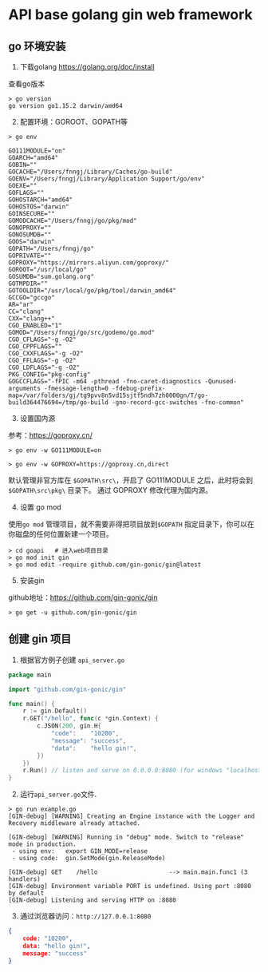 # API base golang gin web framework

## go 环境安装

1. 下载golang
https://golang.org/doc/install

查看go版本

```shell
> go version
go version go1.15.2 darwin/amd64
```

2. 配置环境：GOROOT、GOPATH等

```shell
> go env

GO111MODULE="on"
GOARCH="amd64"
GOBIN=""
GOCACHE="/Users/fnngj/Library/Caches/go-build"
GOENV="/Users/fnngj/Library/Application Support/go/env"
GOEXE=""
GOFLAGS=""
GOHOSTARCH="amd64"
GOHOSTOS="darwin"
GOINSECURE=""
GOMODCACHE="/Users/fnngj/go/pkg/mod"
GONOPROXY=""
GONOSUMDB=""
GOOS="darwin"
GOPATH="/Users/fnngj/go"
GOPRIVATE=""
GOPROXY="https://mirrors.aliyun.com/goproxy/"
GOROOT="/usr/local/go"
GOSUMDB="sum.golang.org"
GOTMPDIR=""
GOTOOLDIR="/usr/local/go/pkg/tool/darwin_amd64"
GCCGO="gccgo"
AR="ar"
CC="clang"
CXX="clang++"
CGO_ENABLED="1"
GOMOD="/Users/fnngj/go/src/godemo/go.mod"
CGO_CFLAGS="-g -O2"
CGO_CPPFLAGS=""
CGO_CXXFLAGS="-g -O2"
CGO_FFLAGS="-g -O2"
CGO_LDFLAGS="-g -O2"
PKG_CONFIG="pkg-config"
GOGCCFLAGS="-fPIC -m64 -pthread -fno-caret-diagnostics -Qunused-arguments -fmessage-length=0 -fdebug-prefix-map=/var/folders/gj/tg9pvv8n5vd15sjtf5ndh7zh0000gn/T/go-build364476694=/tmp/go-build -gno-record-gcc-switches -fno-common"
```

3. 设置国内源

参考：https://goproxy.cn/

```shell
> go env -w GO111MODULE=on

> go env -w GOPROXY=https://goproxy.cn,direct
```

默认管理非官方库在 `$GOPATH\src\`，开启了 GO111MODULE 之后，此时将会到`$GOPATH\src\pkg\` 目录下。
通过 GOPROXY 修改代理为国内源。

4. 设置 go mod

使用`go mod` 管理项目，就不需要非得把项目放到`$GOPATH` 指定目录下，你可以在你磁盘的任何位置新建一个项目。

```shell
> cd goapi   # 进入web项目目录
> go mod init gin
> go mod edit -require github.com/gin-gonic/gin@latest
```

5. 安装gin

github地址：https://github.com/gin-gonic/gin

```shell
> go get -u github.com/gin-gonic/gin
```

## 创建 gin 项目

1. 根据官方例子创建 `api_server.go`

```go
package main

import "github.com/gin-gonic/gin"

func main() {
    r := gin.Default()
    r.GET("/hello", func(c *gin.Context) {
        c.JSON(200, gin.H{
            "code":    "10200",
            "message": "success",
            "data":    "hello gin!",
        })
    })
    r.Run() // listen and serve on 0.0.0.0:8080 (for windows "localhost:8080")
}
```

2. 运行`api_server.go`文件.

```shell
> go run example.go
[GIN-debug] [WARNING] Creating an Engine instance with the Logger and Recovery middleware already attached.

[GIN-debug] [WARNING] Running in "debug" mode. Switch to "release" mode in production.
 - using env:	export GIN_MODE=release
 - using code:	gin.SetMode(gin.ReleaseMode)

[GIN-debug] GET    /hello                    --> main.main.func1 (3 handlers)
[GIN-debug] Environment variable PORT is undefined. Using port :8080 by default
[GIN-debug] Listening and serving HTTP on :8080
```

3. 通过浏览器访问：`http://127.0.0.1:8080`

```json
{
    code: "10200",
    data: "hello gin!",
    message: "success"
}
```
